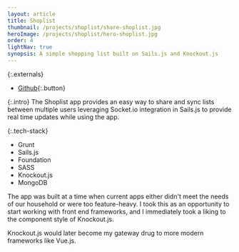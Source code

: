 ```yaml
---
layout: article
title: Shoplist
thumbnail: /projects/shoplist/share-shoplist.jpg
heroImage: /projects/shoplist/hero-shoplist.jpg
order: 4
lightNav: true
synopsis: A simple shopping list built on Sails.js and Knockout.js
---
```

{:.externals}
 - [Github](https://github.com/sstadt/shoplist){:.button}

{:.intro}
The Shoplist app provides an easy way to share and sync lists between multiple users leveraging Socket.io integration in Sails.js to provide real time updates while using the app.

{:.tech-stack}
 - Grunt
 - Sails.js
 - Foundation
 - SASS
 - Knockout.js
 - MongoDB

The app was built at a time when current apps either didn't meet the needs of our household or were too feature-heavy. I took this as an opportunity to start working with front end frameworks, and I immediately took a liking to the component style of Knockout.js.

Knockout.js would later become my gateway drug to more modern frameworks like Vue.js.
